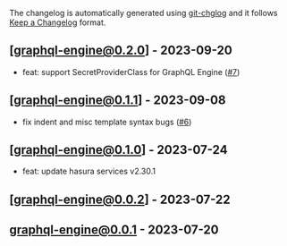 The changelog is automatically generated using [git-chglog](https://github.com/git-chglog/git-chglog) and it follows [Keep a Changelog](https://keepachangelog.com) format.


<a name="graphql-engine@0.2.0"></a>
## [graphql-engine@0.2.0] - 2023-09-20
- feat: support SecretProviderClass for GraphQL Engine ([#7](https://github.com/hasura/helm-charts/issues/7))

<a name="graphql-engine@0.1.1"></a>
## [graphql-engine@0.1.1] - 2023-09-08
- fix indent and misc template syntax bugs ([#6](https://github.com/hasura/helm-charts/issues/6))

<a name="graphql-engine@0.1.0"></a>
## [graphql-engine@0.1.0] - 2023-07-24
- feat: update hasura services v2.30.1

<a name="graphql-engine@0.0.2"></a>
## [graphql-engine@0.0.2] - 2023-07-22

<a name="graphql-engine@0.0.1"></a>
## graphql-engine@0.0.1 - 2023-07-20
